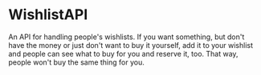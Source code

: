 # WishlistAPI

An API for handling people's wishlists. If you want something, but
don't have the money or just don't want to buy it yourself, add it
to your wishlist and people can see what to buy for you and reserve
it, too. That way, people won't buy the same thing for you.
